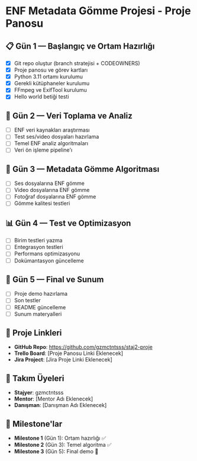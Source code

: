 # ENF Metadata Gömme Projesi - Proje Panosu

## 📋 Gün 1 — Başlangıç ve Ortam Hazırlığı
- [x] Git repo oluştur (branch stratejisi + CODEOWNERS)
- [x] Proje panosu ve görev kartları
- [x] Python 3.11 ortamı kurulumu
- [x] Gerekli kütüphaneler kurulumu
- [x] FFmpeg ve ExifTool kurulumu
- [x] Hello world betiği testi

## 🎯 Gün 2 — Veri Toplama ve Analiz
- [ ] ENF veri kaynakları araştırması
- [ ] Test ses/video dosyaları hazırlama
- [ ] Temel ENF analiz algoritmaları
- [ ] Veri ön işleme pipeline'ı

## 🔧 Gün 3 — Metadata Gömme Algoritması
- [ ] Ses dosyalarına ENF gömme
- [ ] Video dosyalarına ENF gömme
- [ ] Fotoğraf dosyalarına ENF gömme
- [ ] Gömme kalitesi testleri

## 📊 Gün 4 — Test ve Optimizasyon
- [ ] Birim testleri yazma
- [ ] Entegrasyon testleri
- [ ] Performans optimizasyonu
- [ ] Dokümantasyon güncelleme

## 🚀 Gün 5 — Final ve Sunum
- [ ] Proje demo hazırlama
- [ ] Son testler
- [ ] README güncelleme
- [ ] Sunum materyalleri

## 📁 Proje Linkleri
- **GitHub Repo**: https://github.com/gzmctntsss/staj2-proje
- **Trello Board**: [Proje Panosu Linki Eklenecek]
- **Jira Project**: [Jira Proje Linki Eklenecek]

## 👥 Takım Üyeleri
- **Stajyer**: gzmctntsss
- **Mentor**: [Mentor Adı Eklenecek]
- **Danışman**: [Danışman Adı Eklenecek]

## 📅 Milestone'lar
- **Milestone 1** (Gün 1): Ortam hazırlığı ✅
- **Milestone 2** (Gün 3): Temel algoritma ✅
- **Milestone 3** (Gün 5): Final demo 🎯
